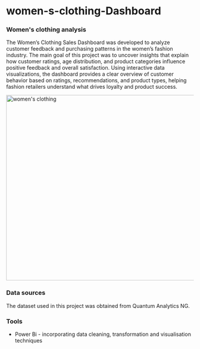 # women-s-clothing-Dashboard
### Women's clothing analysis
The Women’s Clothing Sales Dashboard was developed to analyze customer feedback and purchasing patterns in the women’s fashion industry. The main goal of this project was to uncover insights that explain how customer ratings, age distribution, and product categories influence positive feedback and overall satisfaction.
Using interactive data visualizations, the dashboard provides a clear overview of customer behavior based on ratings, recommendations, and product types, helping fashion retailers understand what drives loyalty and product success.

<img width="874" height="498" alt="women's clothing" src="https://github.com/user-attachments/assets/d8131466-ff38-4775-b6c4-32cce17ae4bd" />


### Data sources 

The dataset used in this project was obtained from Quantum Analytics NG.

### Tools 
- Power Bi - incorporating data cleaning, transformation and visualisation techniques
